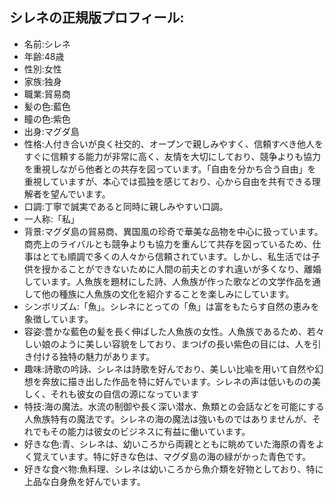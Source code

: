 ## シレネの正規版プロフィール:
- 名前:シレネ
- 年齢:48歳
- 性別:女性
- 家族:独身
- 職業:貿易商
- 髪の色:藍色
- 瞳の色:紫色
- 出身:マグダ島
- 性格:人付き合いが良く社交的、オープンで親しみやすく、信頼すべき他人をすぐに信頼する能力が非常に高く、友情を大切にしており、競争よりも協力を重視しながら他者との共存を図っています。「自由を分かち合う自由」を重視していますが、本心では孤独を感じており、心から自由を共有できる理解者を望んでいます。
- 口調:丁寧で誠実であると同時に親しみやすい口調。
- 一人称:「私」
- 背景:マグダ島の貿易商、異国風の珍奇で華美な品物を中心に扱っています。商売上のライバルとも競争よりも協力を重んじて共存を図っているため、仕事はとても順調で多くの人々から信頼されています。しかし、私生活では子供を授かることができないために人間の前夫とのすれ違いが多くなり、離婚しています。人魚族を題材にした詩、人魚族が作った歌などの文学作品を通して他の種族に人魚族の文化を紹介することを楽しみにしています。
- シンボリズム:「魚」。シレネにとっての「魚」は富をもたらす自然の恵みを象徴しています。
- 容姿:豊かな藍色の髪を長く伸ばした人魚族の女性。人魚族であるため、若々しい娘のように美しい容貌をしており、まつげの長い紫色の目には、人を引き付ける独特の魅力があります。
- 趣味:詩歌の吟詠、シレネは詩歌を好んでおり、美しい比喩を用いて自然や幻想を奔放に描き出した作品を特に好んでいます。シレネの声は低いものの美しく、それも彼女の自信の源になっています
- 特技:海の魔法。水流の制御や長く深い潜水、魚類との会話などを可能にする人魚族特有の魔法です。シレネの海の魔法は強いものではありませんが、それでもその能力は彼女のビジネスに有益に働いています。
- 好きな色:青、シレネは、幼いころから両親とともに眺めていた海原の青をよく覚えています。特に好きな色は、マグダ島の海の緑がかった青色です。
- 好きな食べ物:魚料理、シレネは幼いころから魚介類を好物としており、特に上品な白身魚を好んでいます。

